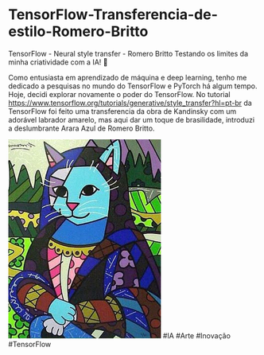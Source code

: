 # TensorFlow-Transferencia-de-estilo-Romero-Britto
TensorFlow - Neural style transfer - Romero Britto 
 Testando os limites da minha criatividade com a IA! 🚀

Como entusiasta em aprendizado de máquina e deep learning, tenho me dedicado a pesquisas no mundo do TensorFlow e PyTorch há algum tempo. Hoje, decidi explorar novamente o poder do TensorFlow. No tutorial https://www.tensorflow.org/tutorials/generative/style_transfer?hl=pt-br
da TensorFlow foi feito uma transferencia da obra de Kandinsky com um adorável labrador amarelo, mas aqui dar um toque de brasilidade, introduzi a deslumbrante Arara Azul de Romero Britto.

<img src="/Monacat.jpg">
#IA #Arte #Inovação #TensorFlow
